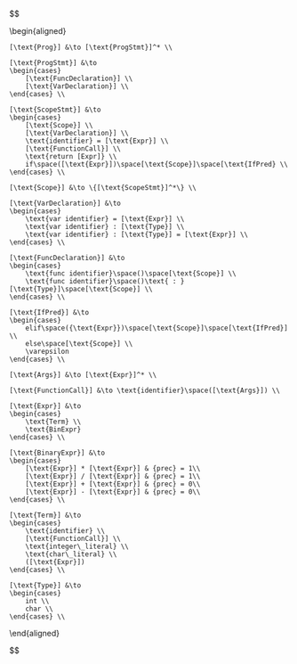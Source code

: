 $$

\begin{aligned}

    [\text{Prog}] &\to [\text{ProgStmt}]^* \\

    [\text{ProgStmt}] &\to
    \begin{cases}
        [\text{FuncDeclaration}] \\
        [\text{VarDeclaration}] \\
    \end{cases} \\

    [\text{ScopeStmt}] &\to
    \begin{cases}
        [\text{Scope}] \\
        [\text{VarDeclaration}] \\
        \text{identifier} = [\text{Expr}] \\
        [\text{FunctionCall}] \\
        \text{return [Expr]} \\
        if\space([\text{Expr}])\space[\text{Scope}]\space[\text{IfPred} \\
    \end{cases} \\

    [\text{Scope}] &\to \{[\text{ScopeStmt}]^*\} \\

    [\text{VarDeclaration}] &\to
    \begin{cases}
        \text{var identifier} = [\text{Expr}] \\
        \text{var identifier} : [\text{Type}] \\
        \text{var identifier} : [\text{Type}] = [\text{Expr}] \\
    \end{cases} \\

    [\text{FuncDeclaration}] &\to
    \begin{cases}
        \text{func identifier}\space()\space[\text{Scope}] \\
        \text{func identifier}\space()\text{ : }[\text{Type}]\space[\text{Scope}] \\
    \end{cases} \\

    [\text{IfPred}] &\to
    \begin{cases}
        elif\space({\text{Expr}})\space[\text{Scope}]\space[\text{IfPred}] \\
        else\space[\text{Scope}] \\
        \varepsilon
    \end{cases} \\

    [\text{Args}] &\to [\text{Expr}]^* \\

    [\text{FunctionCall}] &\to \text{identifier}\space([\text{Args}]) \\

    [\text{Expr}] &\to 
    \begin{cases}
        \text{Term} \\
        \text{BinExpr}
    \end{cases} \\

    [\text{BinaryExpr}] &\to
    \begin{cases}
        [\text{Expr}] * [\text{Expr}] & {prec} = 1\\
        [\text{Expr}] / [\text{Expr}] & {prec} = 1\\
        [\text{Expr}] + [\text{Expr}] & {prec} = 0\\
        [\text{Expr}] - [\text{Expr}] & {prec} = 0\\
    \end{cases} \\

    [\text{Term}] &\to 
    \begin{cases}
        \text{identifier} \\
        [\text{FunctionCall}] \\
        \text{integer\_literal} \\
        \text{char\_literal} \\
        ([\text{Expr}])
    \end{cases} \\

    [\text{Type}] &\to
    \begin{cases}
        int \\
        char \\
    \end{cases} \\

\end{aligned}

$$